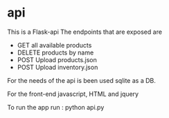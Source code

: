 # api

This is a Flask-api
The endpoints that are exposed are
- GET all available products
- DELETE products by name
- POST Upload products.json
- POST Upload inventory.json

For the needs of the api is been used sqlite as a DB.

For the front-end javascript, HTML and jquery

To run the app run : python api.py
